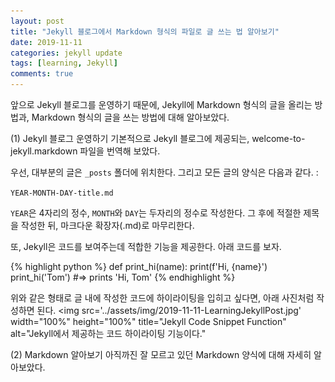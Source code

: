 ```yaml
---
layout: post
title: "Jekyll 블로그에서 Markdown 형식의 파일로 글 쓰는 법 알아보기"
date: 2019-11-11
categories: jekyll update
tags: [learning, Jekyll]
comments: true
---
```

앞으로 Jekyll 블로그를 운영하기 때문에, Jekyll에 Markdown 형식의 글을 올리는 방법과, Markdown 형식의 글을 쓰는 방법에 대해 알아보았다.

(1) Jekyll 블로그 운영하기
기본적으로 Jekyll 블로그에 제공되는, welcome-to-jekyll.markdown 파일을 번역해 보았다.

우선, 대부분의 글은 `_posts` 폴더에 위치한다. 그리고 모든 글의 양식은 다음과 같다. :

`YEAR-MONTH-DAY-title.md`

`YEAR`은 4자리의 정수, `MONTH`와 `DAY`는 두자리의 정수로 작성한다. 그 후에 적절한 제목을 작성한 뒤, 마크다운 확장자(.md)로 마무리한다.

또, Jekyll은 코드를 보여주는데 적합한 기능을 제공한다.
아래 코드를 보자.

{% highlight python %}
def print_hi(name):
  print(f'Hi, {name}')
print_hi('Tom')
#=> prints 'Hi, Tom'
{% endhighlight %}

위와 같은 형태로 글 내에 작성한 코드에 하이라이팅을 입히고 싶다면, 아래 사진처럼 작성하면 된다.
<img src='../assets/img/2019-11-11-LearningJekyllPost.jpg' width="100%" height="100%" title="Jekyll Code Snippet Function" alt="Jekyll에서 제공하는 코드 하이라이팅 기능이다."

(2) Markdown 알아보기
아직까진 잘 모르고 있던 Markdown 양식에 대해 자세히 알아보았다.
